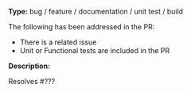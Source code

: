<!-- Before Pull Request check whether your commits follow this convention
https://github.com/verdaccio/verdaccio/blob/master/CONTRIBUTING.md#git-commit-guidelines
-->

<!-- 
  If your Pull Request fix an issue don't forget to update the unit test and documentation in /wiki folder
  If your Pull Request deliver a new feature, please, provide examples and why such feature should be considered, this information is    important to document the Github changelog. Also try to increase documentation and create new unit/functional test.  
-->

<!-- Pick only one type, whether none apply, please suggest one, we might be included it by default -->
**Type:** bug / feature / documentation / unit test / build

The following has been addressed in the PR:

<!-- Remove the sections that your PR does not apply -->
*  There is a related issue
*  Unit or Functional tests are included in the PR

<!--
Our bots should ensure:
* The PR passes CI testing
-->

<!-- If there is no issue related with this PR just remove the following section -->
**Description:**

Resolves #???

<!-- We are glad your code is part of this community, thanks for your valuable time !! --> 
